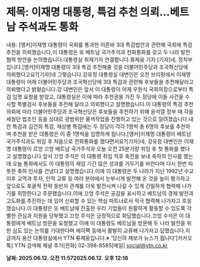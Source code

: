 # **제목: 이재명 대통령, 특검 추천 의뢰...베트남 주석과도 통화**

  내용: [앵커]이재명 대통령이 국회를 통과한 이른바 3대 특검법안과 관련해 국회에 특검 추천을 의뢰했습니다,이 대통령은 또 베트남 국가주석과 전화통화를 갖고 두 나라 발전 협력 방안을 논의했습니다.대통령실 취재기자 연결합니다.류제웅 기자 [기자]네, 정치부입니다.[앵커]이재명 대통령이 3대 특검 추천해줄 것을 더불어민주당과 조국혁신당에 의뢰했다고요?[기자]네 그렇습니다.강유정 대통령실 대변인은 오전 브리핑에서 이재명 대통령이 어제 더불어민주당과 조국혁신당에 3대 특검과 관련해 후보들을 추천해달라고 의뢰했다고 밝혔습니다.강 대변인은 앞서 이 대통령이 어제 우원식 국회의장으로부터 특검 임명 요청을 받았고, 대통령실은 이에 따라 추천권을 가진 두 정당에 이들 사건을 수사할 특별검사 후보들을 추천해 달라고 의뢰했다고 설명했습니다.이 대통령의 특검 추천 의뢰에 따라 더불어민주당과 조국혁신당은 후보들을 추천하기 위해 윤석열 정부 때 각을 세웠던 법조인 등을 상대로 광범위한 물색작업을 진행하고 있는 것으로 알려졌습니다.내란 특검과 김건희 특검, 채상병 특검에는 두 정당이 각각 1명씩 총 6명의 후보를 추천하며 추천을 받은 대통령은 이 중 1명씩을 임명하게 됩니다.[앵커]이재명 대통령이 베트남 국가주석과도 취임 후 처음으로 전화통화를 했다면서요?[기자]네, 강유정 대변인은 이재명 대통령이 르엉 끄엉 베트남 국가주석과 오늘 오전 25분가량 취임 후 첫 통화를 했다고 설명했습니다.앞서 끄엉 주석은 이 대통령 취임 직후 축전을 보내 축하의 인사를 했는데 오늘 통화에서도 이 대통령의 재임 기간 많은 성과를 거두기를 바란다며 다시 한번 따뜻한 축하 인사를 건냈다고 설명했습니다.이에 이 대통령은 두 나라가 지난 1992년 수교 이후 교역과 투자, 인적 교류 등 여러 분야에서 눈부시게 발전해 온 것을 높이 평가하고 앞으로도 포괄적 전략 동반자 관계를 더욱 발전시켜 나갈 수 있게 긴밀하게 협력해 나가기를 희망한다고 주문했습니다.이에 끄엉 주석은 공감을 표시하고 베트남의 경제 발전과 고도화를 추진하는 데 있어 신뢰할 수 있는 핵심 파트너로서 적극 협력해 나가자고 호응했습니다.이 대통령은 또 베트남에 진출한 우리 기업들이 원활하게 활동할 수 있도록 각별한 관심과 지원을 당부했고 끄엉 주석은 긍정적으로 화답했습니다.끄엉 수석은 이 대통령에게 베트남 방문을 요청했고 이에 이 대통령도 베트남을 방문해 두 나라 발전을 위한 심도 있는 논의를 기대한다며 에이펙 등에서 활발히 교류해 나가자고 답했습니다.지금까지 용산 대통령실에서 YTN 류제웅입니다.※ '당신의 제보가 뉴스가 됩니다'[카카오톡] YTN 검색해 채널 추가[전화] 02-398-8585[메일] social@ytn.co.kr

  **날짜: 2025.06.12. 오전 11:572025.06.12. 오후 12:16**